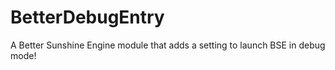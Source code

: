 # BetterDebugEntry
A Better Sunshine Engine module that adds a setting to launch BSE in debug mode!
